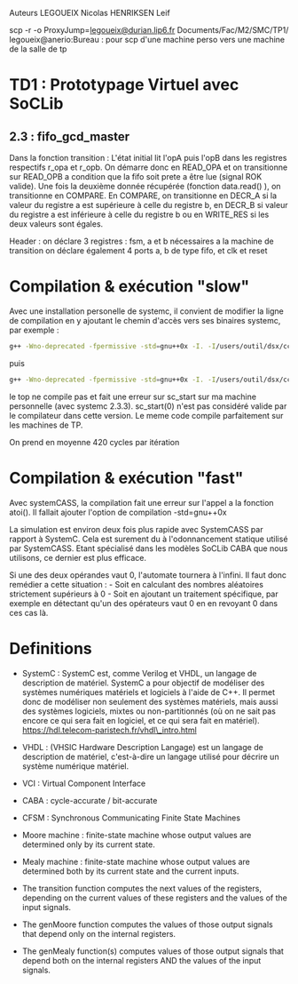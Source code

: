Auteurs 
    LEGOUEIX Nicolas
    HENRIKSEN Leif

scp -r -o ProxyJump=legoueix@durian.lip6.fr Documents/Fac/M2/SMC/TP1/ legoueix@anerio:Bureau    : pour scp d'une machine perso vers une machine de la salle de tp

# TD1 : Prototypage Virtuel avec SoCLib

## 2.3 : fifo_gcd_master 

Dans la fonction transition :
    L'état initial lit l'opA puis l'opB dans les registres respectifs r_opa et r_opb. On démarre donc en READ_OPA et on transitionne sur READ_OPB a condition que la fifo soit prete a être lue (signal ROK valide). Une fois la deuxième donnée récupérée (fonction data.read() ), on transitionne en COMPARE.
    En COMPARE, on transitionne en DECR_A si la valeur du registre a est supérieure à celle du registre b, en DECR_B si valeur du registre a est inférieure à celle du registre b ou en WRITE_RES si les deux valeurs sont égales.

Header :
    on déclare 3 registres : fsm, a et b nécessaires a la machine de transition
    on déclare également 4 ports a, b de type fifo, et clk et reset

# Compilation & exécution "slow"

Avec une installation personelle de systemc, il convient de modifier la ligne de compilation en y ajoutant le chemin d'accès vers ses binaires systemc, par exemple :  
```bash
g++ -Wno-deprecated -fpermissive -std=gnu++0x -I. -I/users/outil/dsx/cctools/include -I/path/to/systemc/include/dir -m32 -c  fifo_gcd_master.cpp
```  

puis 

```bash
g++ -Wno-deprecated -fpermissive -std=gnu++0x -I. -I/users/outil/dsx/cctools/include -I/path/to/systemc/include/dir -m32 -c  fifo_gcd_coprocessor.cpp
``` 

le top ne compile pas et fait une erreur sur sc_start sur ma machine personnelle (avec systemc 2.3.3). sc_start(0) n'est pas considéré valide par le compilateur dans cette version. Le meme code compile parfaitement sur les machines de TP.

On prend en moyenne 420 cycles par itération

# Compilation & exécution "fast"

Avec systemCASS, la compilation fait une erreur sur l'appel a la fonction atoi(). Il fallait ajouter l'option de compilation -std=gnu++0x

La simulation est environ deux fois plus rapide avec SystemCASS par rapport à SystemC. Cela est surement du à l'odonnancement statique utilisé par SystemCASS. Etant spécialisé dans les modèles SoCLib CABA que nous utilisons, ce dernier est plus efficace.

Si une des deux opérandes vaut 0, l'automate tournera à l'infini. Il faut donc remédier a cette situation :
    - Soit en calculant des nombres aléatoires strictement supérieurs à 0
    - Soit en ajoutant un traitement spécifique, par exemple en détectant qu'un des opérateurs vaut 0 en en revoyant 0 dans ces cas là. 

# Definitions

* SystemC : SystemC est, comme Verilog et VHDL, un langage de description de matériel. SystemC a pour objectif de modéliser des systèmes numériques matériels et logiciels à l'aide de C++. Il permet donc de modéliser non seulement des systèmes matériels, mais aussi des systèmes logiciels, mixtes ou non-partitionnés (où on ne sait pas encore ce qui sera fait en logiciel, et ce qui sera fait en matériel).
<https://hdl.telecom-paristech.fr/vhdl\_intro.html>

* VHDL : (VHSIC Hardware Description Langage) est un langage de description de matériel, c'est-à-dire un langage utilisé pour décrire un système numérique matériel.

* VCI : Virtual Component Interface

* CABA : cycle-accurate / bit-accurate

* CFSM : Synchronous Communicating Finite State Machines

* Moore machine : finite-state machine whose output values are determined only by its current state.

* Mealy machine : finite-state machine whose output values are determined both by its current state and the current inputs.

* The transition function computes the next values of the registers, depending on the current values of these registers and the values of the input signals.

* The genMoore function computes the values of those output signals that depend only on the internal registers.

* The genMealy function(s) computes values of those output signals that depend both on the internal registers AND the values of the input signals.
